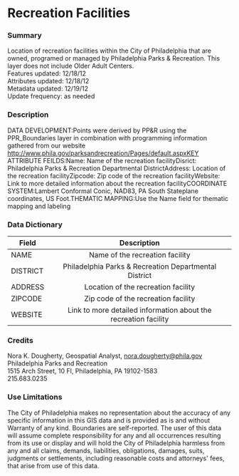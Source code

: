 # Recreation Facilities

### Summary  

Location of recreation facilities within the City of Philadelphia that are owned, programed or managed by Philadelphia Parks & Recreation. This layer does not include Older Adult Centers.  
Features updated: 12/18/12  
Attributes updated: 12/18/12  
Metadata updated: 12/19/12  
Update frequency: as needed

### Description  

DATA DEVELOPMENT:Points were derived by PP&amp;R using the PPR_Boundaries layer in combination with programming information gathered from our website http://www.phila.gov/parksandrecreation/Pages/default.aspxKEY ATTRIBUTE FEILDS:Name: Name of the recreation facilityDisrict: Philadelphia Parks &amp; Recreation Departmental DistrictAddress: Location of the recreation facilityZipcode: Zip code of the recreation facilityWebsite: Link to more detailed information about the recreation facilityCOORDINATE SYSTEM:Lambert Conformal Conic, NAD83, PA South Stateplane coordinates, US Foot.THEMATIC MAPPING:Use the Name field for thematic mapping and labeling  

### Data Dictionary

| Field | Description  
| ----- | :----------:  
| NAME | Name of the recreation facility 
| DISTRICT | Philadelphia Parks & Recreation Departmental District 
| ADDRESS | Location of the recreation facility 
| ZIPCODE | Zip code of the recreation facility 
| WEBSITE | Link to more detailed information about the recreation facility

### Credits  
Nora K. Dougherty, Geospatial Analyst, nora.dougherty@phila.gov
Philadelphia Parks and Recreation  
1515 Arch Street, 10 Fl, Philadelphia, PA  19102-1583  
215.683.0235 

### Use Limitations  

The City of Philadelphia makes no representation about the accuracy of any specific information in this GIS data and is provided as is and without Warranty of any kind.  Boundaries are self-reported.  The user of this data will assume complete responsibility for any and all occurrences resulting from its use or display and will hold the City of Philadelphia harmless from any and all claims, demands, liabilities, obligations, damages, suits, judgments or settlements, including reasonable costs and attorneys' fees, that arise from use of this data.